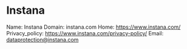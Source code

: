 
# Instana

Name: Instana
Domain: instana.com
Home: https://www.instana.com/
Privacy_policy: https://www.instana.com/privacy-policy/
Email: dataprotection@instana.com
